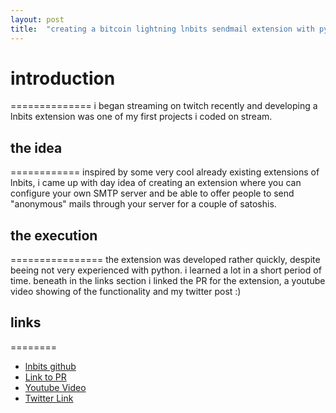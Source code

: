 ```yaml
---
layout: post
title:  "creating a bitcoin lightning lnbits sendmail extension with python"
---
```


# introduction
==============
i began streaming on twitch recently and developing a lnbits extension was one of my first projects i coded on stream.

## the idea
============
inspired by some very cool already existing extensions of lnbits, i came up with day idea of creating an extension where you can configure your own SMTP server and be able to offer people to send "anonymous" mails through your server for a couple of satoshis.


## the execution
================
the extension was developed rather quickly, despite beeing not very experienced with python. i learned a lot in a short period of time. beneath in the links section i linked the PR for the extension, a youtube video showing of the functionality and my twitter post :)


## links
========

* [lnbits github](https://github.com/lnbits/lnbits-legend/)
* [Link to PR](https://github.com/lnbits/lnbits-legend/)
* [Youtube Video](https://github.com/lnbits/lnbits-legend/)
* [Twitter Link](https://github.com/lnbits/lnbits-legend/)
